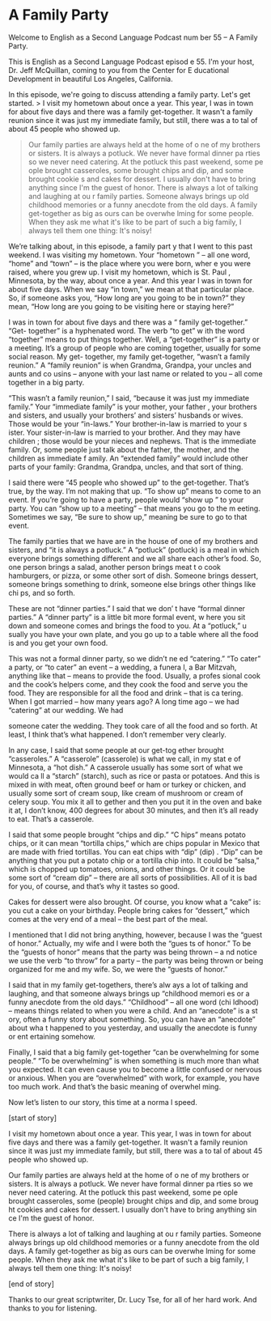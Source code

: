 # A Family Party

Welcome to English as a Second Language Podcast num ber 55 – A Family Party.

This is English as a Second Language Podcast episod e 55. I'm your host, Dr. Jeff McQuillan, coming to you from the Center for E ducational Development in beautiful Los Angeles, California.

In this episode, we're going to discuss attending a  family party. Let's get started. > I visit my hometown about once a year. This year, I  was in town for about five days and there was a family get-together. It wasn't  a family reunion since it was just my immediate family, but still, there was a to tal of about 45 people who showed up.
> Our family parties are always held at the home of o ne of my brothers or sisters. It is always a potluck. We never have formal dinner pa rties so we never need catering. At the potluck this past weekend, some pe ople brought casseroles, some brought chips and dip, and some brought cookie s and cakes for dessert. I usually don't have to bring anything since I'm the guest of honor.
> There is always a lot of talking and laughing at ou r family parties. Someone always brings up old childhood memories or a funny anecdote from the old days. A family get-together as big as ours can be overwhe lming for some people. When they ask me what it's like to be part of such a big family, I always tell them one thing: It's noisy!

We’re talking about, in this episode, a family part y that I went to this past weekend. I was visiting my hometown. Your “hometown ” – all one word, “home” and “town” – is the place where you were born, wher e you were raised, where you grew up. I visit my hometown, which is St. Paul , Minnesota, by the way, about once a year. And this year I was in town for about five days. When we say “in town,” we mean at that particular place. So, if  someone asks you, “How long are you going to be in town?” they mean, “How long are you going to be visiting here or staying here?”

I was in town for about five days and there was a “ family get-together.” “Get- together” is a hyphenated word. The verb “to get” w ith the word “together” means to put things together. Well, a “get-together” is a  party or a meeting. It’s a group of people who are coming together, usually for some  social reason. My get- together, my family get-together, “wasn’t a family reunion.” A “family reunion” is when Grandma, Grandpa, your uncles and aunts and co usins – anyone with your last name or related to you – all come together in a big party.

“This wasn’t a family reunion,” I said, “because it  was just my immediate family.” Your “immediate family” is your mother, your father , your brothers and sisters, and usually your brothers’ and sisters’ husbands or  wives. Those would be your “in-laws.” Your brother-in-law is married to your s ister. Your sister-in-law is married to your brother. And they may have children ; those would be your nieces and nephews. That is the immediate family. Or, some  people just talk about the father, the mother, and the children as immediate f amily. An “extended family” would include other parts of your family: Grandma, Grandpa, uncles, and that sort of thing.

I said there were “45 people who showed up” to the get-together. That’s true, by the way. I’m not making that up. “To show up” means  to come to an event. If you’re going to have a party, people would “show up ” to your party. You can “show up to a meeting” – that means you go to the m eeting. Sometimes we say, “Be sure to show up,” meaning be sure to go to that  event.

The family parties that we have are in the house of  one of my brothers and sisters, and “it is always a potluck.” A “potluck” (potluck) is a meal in which everyone brings something different and we all share each other’s food. So, one person brings a salad, another person brings meat t o cook hamburgers, or pizza, or some other sort of dish. Someone brings dessert,  someone brings something to drink, someone else brings other things like chi ps, and so forth.

These are not “dinner parties.” I said that we don’ t have “formal dinner parties.” A “dinner party” is a little bit more formal event, w here you sit down and someone comes and brings the food to you. At a “potluck,” u sually you have your own plate, and you go up to a table where all the food is and you get your own food.

This was not a formal dinner party, so we didn’t ne ed “catering.” “To cater” a party, or “to cater” an event – a wedding, a funera l, a Bar Mitzvah, anything like that – means to provide the food. Usually, a profes sional cook and the cook’s helpers come, and they cook the food and serve you the food. They are responsible for all the food and drink – that is ca tering. When I got married – how many years ago? A long time ago – we had “catering”  at our wedding. We had

someone cater the wedding. They took care of all the food and so forth. At least, I think that’s what happened. I don’t remember very  clearly.

In any case, I said that some people at our get-tog ether brought “casseroles.” A “casserole” (casserole) is what we call, in my stat e of Minnesota, a “hot dish.” A casserole usually has some sort of what we would ca ll a “starch” (starch), such as rice or pasta or potatoes. And this is mixed in with meat, often ground beef or ham or turkey or chicken, and usually some sort of cream soup, like cream of mushroom or cream of celery soup. You mix it all to gether and then you put it in the oven and bake it at, I don’t know, 400 degrees for about 30 minutes, and then it’s all ready to eat. That’s a casserole.

I said that some people brought “chips and dip.” “C hips” means potato chips, or it can mean “tortilla chips,” which are chips popular in Mexico that are made with fried tortillas. You can eat chips with “dip” (dip) . “Dip” can be anything that you put a potato chip or a tortilla chip into. It could  be “salsa,” which is chopped up tomatoes, onions, and other things. Or it could be some sort of “cream dip” – there are all sorts of possibilities. All of it is bad for you, of course, and that’s why it tastes so good.

Cakes for dessert were also brought. Of course, you  know what a “cake” is: you cut a cake on your birthday. People bring cakes for  “dessert,” which comes at the very end of a meal – the best part of the meal.

I mentioned that I did not bring anything, however,  because I was the “guest of honor.” Actually, my wife and I were both the “gues ts of honor.” To be the “guests of honor” means that the party was being thrown – a nd notice we use the verb “to throw” for a party – the party was being thrown or being organized for me and my wife. So, we were the “guests of honor.”

I said that in my family get-togethers, there’s alw ays a lot of talking and laughing, and that someone always brings up “childhood memori es or a funny anecdote from the old days.” “Childhood” – all one word (chi ldhood) – means things related to when you were a child. And an “anecdote” is a st ory, often a funny story about something. So, you can have an “anecdote” about wha t happened to you yesterday, and usually the anecdote is funny or ent ertaining somehow.

Finally, I said that a big family get-together “can  be overwhelming for some people.” “To be overwhelming” is when something is much more than what you expected. It can even cause you to become a little confused or nervous or anxious. When you are “overwhelmed” with work, for example, you have too much work. And that’s the basic meaning of overwhel ming.

 Now let’s listen to our story, this time at a norma l speed.

[start of story]

I visit my hometown about once a year. This year, I  was in town for about five days and there was a family get-together. It wasn't  a family reunion since it was just my immediate family, but still, there was a to tal of about 45 people who showed up.

Our family parties are always held at the home of o ne of my brothers or sisters. It is always a potluck. We never have formal dinner pa rties so we never need catering. At the potluck this past weekend, some pe ople brought casseroles, some (people) brought chips and dip, and some broug ht cookies and cakes for dessert. I usually don't have to bring anything sin ce I'm the guest of honor.

There is always a lot of talking and laughing at ou r family parties. Someone always brings up old childhood memories or a funny anecdote from the old days. A family get-together as big as ours can be overwhe lming for some people. When they ask me what it's like to be part of such a big family, I always tell them one thing: It's noisy!

[end of story]

Thanks to our great scriptwriter, Dr. Lucy Tse, for  all of her hard work. And thanks to you for listening.






